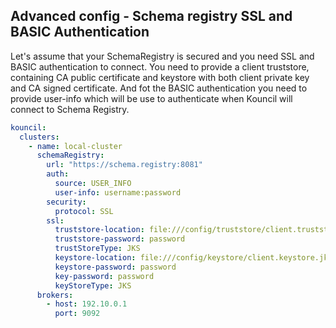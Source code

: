 ## Advanced config - Schema registry SSL and BASIC Authentication

Let's assume that your SchemaRegistry is secured and you need SSL and BASIC authentication to connect. You need to provide a client truststore, containing CA public certificate and keystore with both client private key and CA signed certificate.
And fot the BASIC authentication you need to provide user-info which will be use to authenticate when Kouncil will connect to Schema Registry.

```yaml
kouncil:
  clusters:
    - name: local-cluster
      schemaRegistry:
        url: "https://schema.registry:8081"
        auth:
          source: USER_INFO
          user-info: username:password
        security:
          protocol: SSL
        ssl:
          truststore-location: file:///config/truststore/client.truststore.jks
          truststore-password: password
          trustStoreType: JKS
          keystore-location: file:///config/keystore/client.keystore.jks
          keystore-password: password
          key-password: password
          keyStoreType: JKS
      brokers:
        - host: 192.10.0.1
          port: 9092

```
